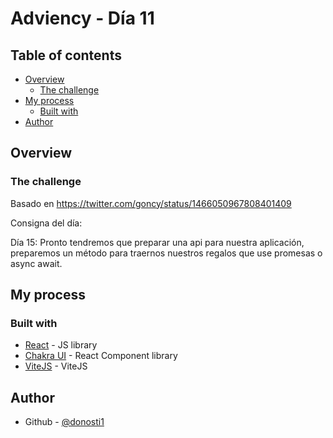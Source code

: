 # Adviency - Día 11

## Table of contents

- [Overview](#overview)
  - [The challenge](#the-challenge)
- [My process](#my-process)
  - [Built with](#built-with)
- [Author](#author)

## Overview

### The challenge

Basado en 
https://twitter.com/goncy/status/1466050967808401409

Consigna del día:

Día 15: Pronto tendremos que preparar una api para nuestra aplicación, preparemos un método para traernos nuestros regalos que use promesas o async await.

## My process

### Built with

- [React](https://reactjs.org/) - JS library
- [Chakra UI](https://chakra-ui.com/) - React Component library
- [ViteJS](https://vitejs.dev/) - ViteJS


## Author

- Github - [@donosti1](https://github.com/donosti1)